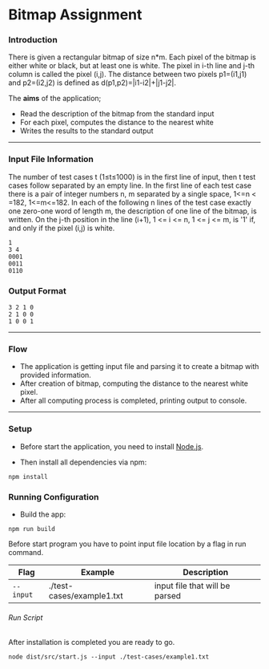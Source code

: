 # Bitmap Assignment

### Introduction

There is given a rectangular bitmap of size n\*m. Each pixel of the bitmap is either white or black, but at least one is
white. The pixel in i-th line and j-th column is called the pixel (i,j). The distance between two pixels p1=(i1,j1) and
p2=(i2,j2) is defined as d(p1,p2)=|i1-i2|+|j1-j2|.

The **aims** of the application;

* Read the description of the bitmap from the standard input
* For each pixel, computes the distance to the nearest white
* Writes the results to the standard output

---

### Input File Information

The number of test cases t (1≤t≤1000) is in the first line of input, then t test cases follow separated by an empty
line. In the first line of each test case there is a pair of integer numbers n, m separated by a single space, 1<=n <
=182, 1<=m<=182. In each of the following n lines of the test case exactly one zero-one word of length m, the
description of one line of the bitmap, is written. On the j-th position in the line (i+1), 1 <= i <= n, 1 <= j <= m,
is '1' if, and only if the pixel
(i,j) is white.

```text
1
3 4 
0001
0011
0110
```

### Output Format

```text
3 2 1 0
2 1 0 0
1 0 0 1
```

---

### Flow

* The application is getting input file and parsing it to create a bitmap with provided information.
* After creation of bitmap, computing the distance to the nearest white pixel.
* After all computing process is completed, printing output to console.

---

### Setup

* Before start the application, you need to install [Node.js](https://nodejs.org/en/download/).

* Then install all dependencies via npm:

```shell
npm install
```

### Running Configuration

* Build the app:

```shell
npm run build
```

Before start program you have to point input file location by a flag in run command.

|       Flag        | Example | Description                   |
|-------------------|---------|-------------------------------|
| `--input`         |./test-cases/example1.txt| input file that will be parsed     |

###### Run Script

After installation is completed you are ready to go.

```shell
node dist/src/start.js --input ./test-cases/example1.txt
```
